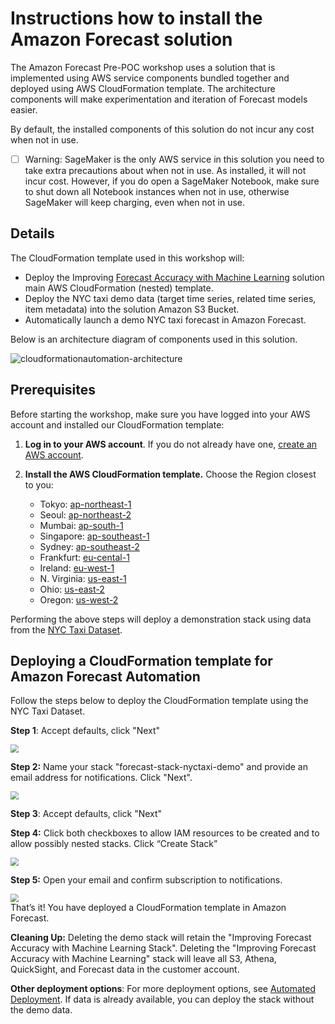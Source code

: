 # Instructions how to install the Amazon Forecast solution

The Amazon Forecast Pre-POC workshop uses a solution that is implemented using AWS service components bundled together and deployed using AWS CloudFormation template.  The architecture components will make experimentation and iteration of Forecast models easier.

By default, the installed components of this solution do not incur any cost when not in use. 

- [ ] Warning:  SageMaker is the only AWS service in this solution you need to take extra precautions about when not in use.  As installed, it will not incur cost.  However, if you do open a SageMaker Notebook, make sure to shut down all Notebook instances when not in use, otherwise SageMaker will keep charging, even when not in use.

## Details

The CloudFormation template used in this workshop will:

* Deploy the Improving <a href="https://docs.aws.amazon.com/solutions/latest/improving-forecast-accuracy-with-machine-learning/automated-deployment.html" target="_blank">Forecast Accuracy with Machine Learning</a> solution main AWS CloudFormation (nested) template.
* Deploy the NYC taxi demo data (target time series, related time series, item metadata) into the solution Amazon S3 Bucket.  
* Automatically launch a demo NYC taxi forecast in Amazon Forecast.

Below is an architecture diagram of components used in this solution.

![cloudformationautomation-architecture](https://amazon-forecast-samples.s3-us-west-2.amazonaws.com/common/images/workshops/cloudformationautomation-architecture.png)

## Prerequisites

Before starting the workshop, make sure you have logged into your AWS account and installed our CloudFormation template:

1. **Log in to your AWS account**. If you do not already have one, <a href="https://aws.amazon.com/premiumsupport/knowledge-center/create-and-activate-aws-account/" target="_blank">create an AWS account</a>.
2. **Install the AWS CloudFormation template.** Choose the Region closest to you:

   * Tokyo: <a href="https://console.aws.amazon.com/cloudformation/home?region=ap-northeast-1#/stacks/new?stackName=forecast-stack&templateURL=https:%2F%2Fs3.amazonaws.com%2Fsolutions-reference%2Fimproving-forecast-accuracy-with-machine-learning%2Flatest%2Fimproving-forecast-accuracy-with-machine-learning-demo.template" target="_blank"> ap-northeast-1</a>
   * Seoul: <a href="https://console.aws.amazon.com/cloudformation/home?region=ap-northeast-2#/stacks/new?stackName=forecast-stack&templateURL=https:%2F%2Fs3.amazonaws.com%2Fsolutions-reference%2Fimproving-forecast-accuracy-with-machine-learning%2Flatest%2Fimproving-forecast-accuracy-with-machine-learning-demo.template" target="_blank">ap-northeast-2</a>
   * Mumbai: <a href="https://console.aws.amazon.com/cloudformation/home?region=ap-south-1#/stacks/new?stackName=forecast-stack&templateURL=https:%2F%2Fs3.amazonaws.com%2Fsolutions-reference%2Fimproving-forecast-accuracy-with-machine-learning%2Flatest%2Fimproving-forecast-accuracy-with-machine-learning-demo.template" target="_blank">ap-south-1</a>
   * Singapore: <a href="https://console.aws.amazon.com/cloudformation/home?region=ap-southeast-1#/stacks/new?stackName=forecast-stack&templateURL=https:%2F%2Fs3.amazonaws.com%2Fsolutions-reference%2Fimproving-forecast-accuracy-with-machine-learning%2Flatest%2Fimproving-forecast-accuracy-with-machine-learning-demo.template" target="_blank">ap-southeast-1</a>
   * Sydney: <a href="https://console.aws.amazon.com/cloudformation/home?region=ap-southeast-2#/stacks/new?stackName=forecast-stack&templateURL=https:%2F%2Fs3.amazonaws.com%2Fsolutions-reference%2Fimproving-forecast-accuracy-with-machine-learning%2Flatest%2Fimproving-forecast-accuracy-with-machine-learning-demo.template" target="_blank">ap-southeast-2</a>
   * Frankfurt: <a href="https://console.aws.amazon.com/cloudformation/home?region=eu-central-1#/stacks/new?stackName=forecast-stack&templateURL=https:%2F%2Fs3.amazonaws.com%2Fsolutions-reference%2Fimproving-forecast-accuracy-with-machine-learning%2Flatest%2Fimproving-forecast-accuracy-with-machine-learning-demo.template" target="_blank">eu-cental-1</a>
   * Ireland: <a href="https://console.aws.amazon.com/cloudformation/home?region=eu-west-1#/stacks/new?stackName=forecast-stack&templateURL=https:%2F%2Fs3.amazonaws.com%2Fsolutions-reference%2Fimproving-forecast-accuracy-with-machine-learning%2Flatest%2Fimproving-forecast-accuracy-with-machine-learning-demo.template" target="_blank">eu-west-1</a>
   * N. Virginia: <a href="https://console.aws.amazon.com/cloudformation/home?region=us-east-1#/stacks/new?stackName=forecast-stack&templateURL=https:%2F%2Fs3.amazonaws.com%2Fsolutions-reference%2Fimproving-forecast-accuracy-with-machine-learning%2Flatest%2Fimproving-forecast-accuracy-with-machine-learning-demo.template" target="_blank">us-east-1</a>
   * Ohio: <a href="https://console.aws.amazon.com/cloudformation/home?region=us-east-2#/stacks/new?stackName=forecast-stack&templateURL=https:%2F%2Fs3.amazonaws.com%2Fsolutions-reference%2Fimproving-forecast-accuracy-with-machine-learning%2Flatest%2Fimproving-forecast-accuracy-with-machine-learning-demo.template" target="_blank">us-east-2</a>
   * Oregon: <a href="https://console.aws.amazon.com/cloudformation/home?region=us-west-2#/stacks/new?stackName=forecast-stack&templateURL=https:%2F%2Fs3.amazonaws.com%2Fsolutions-reference%2Fimproving-forecast-accuracy-with-machine-learning%2Flatest%2Fimproving-forecast-accuracy-with-machine-learning-demo.template" target="_blank">us-west-2</a>

Performing the above steps will deploy a demonstration stack using data from the <a href="https://registry.opendata.aws/nyc-tlc-trip-records-pds/" target="_blank">NYC Taxi Dataset</a>.

## Deploying a CloudFormation template for Amazon Forecast Automation

Follow the steps below to deploy the CloudFormation template using the NYC Taxi Dataset.

**Step 1**: Accept defaults, click "Next"

<img src="https://amazon-forecast-samples.s3-us-west-2.amazonaws.com/common/images/workshops/cloudformationautomation-step1.png" style="zoom:80%;" />



**Step 2:** Name your stack "forecast-stack-nyctaxi-demo" and provide an email address for notifications. Click "Next".

<img src="https://amazon-forecast-samples.s3-us-west-2.amazonaws.com/common/images/workshops/cloudformationautomation-step2.png" style="zoom:80%;" />

**Step 3**: Accept defaults, click "Next"

**Step 4:** Click both checkboxes to allow IAM resources to be created and to allow possibly nested stacks. Click “Create Stack”

<img src="https://amazon-forecast-samples.s3-us-west-2.amazonaws.com/common/images/workshops/cloudformationautomation-step4.pngg" style="zoom:80%;">

**Step 5:** Open your email and confirm subscription to notifications.

<img src="https://amazon-forecast-samples.s3-us-west-2.amazonaws.com/common/images/workshops/cloudformationautomation-step5.png" style="zoom:80%;">

<br>
That’s it! You have deployed a CloudFormation template in Amazon Forecast. <br>

**Cleaning Up:** Deleting the demo stack will retain the "Improving Forecast Accuracy with Machine Learning Stack". Deleting the "Improving Forecast Accuracy with Machine Learning" stack will leave all S3, Athena, QuickSight, and Forecast data in the customer account.

**Other deployment options**: For more deployment options, see <a href="https://docs.aws.amazon.com/solutions/latest/improving-forecast-accuracy-with-machine-learning/automated-deployment.html" target="_blank">Automated Deployment</a>.  If data is already available, you can deploy the stack without the demo data.

